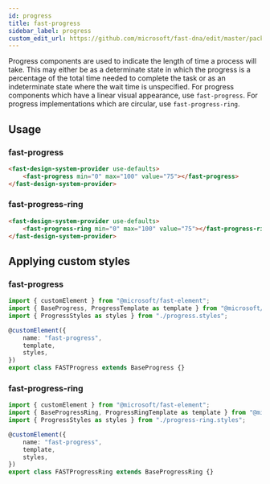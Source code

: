```yaml
---
id: progress
title: fast-progress
sidebar_label: progress
custom_edit_url: https://github.com/microsoft/fast-dna/edit/master/packages/web-components/fast-foundation/src/progress/README.md
---
```


Progress components are used to indicate the length of time a process will take. This may either be as a determinate state in which the progress is a percentage of the total time needed to complete the task or as an indeterminate state where the wait time is unspecified. For progress components which have a linear visual appearance, use `fast-progress`. For progress implementations which are circular, use `fast-progress-ring`.

## Usage

### fast-progress

```html live
<fast-design-system-provider use-defaults>
    <fast-progress min="0" max="100" value="75"></fast-progress>
</fast-design-system-provider>
```

### fast-progress-ring

```html live
<fast-design-system-provider use-defaults>
    <fast-progress-ring min="0" max="100" value="75"></fast-progress-ring>
</fast-design-system-provider>
```

## Applying custom styles

### fast-progress

```ts
import { customElement } from "@microsoft/fast-element";
import { BaseProgress, ProgressTemplate as template } from "@microsoft/fast-foundation";
import { ProgressStyles as styles } from "./progress.styles";

@customElement({
    name: "fast-progress",
    template,
    styles,
})
export class FASTProgress extends BaseProgress {}
```

### fast-progress-ring

```ts
import { customElement } from "@microsoft/fast-element";
import { BaseProgressRing, ProgressRingTemplate as template } from "@microsoft/fast-foundation";
import { ProgressStyles as styles } from "./progress-ring.styles";

@customElement({
    name: "fast-progress",
    template,
    styles,
})
export class FASTProgressRing extends BaseProgressRing {}
```
